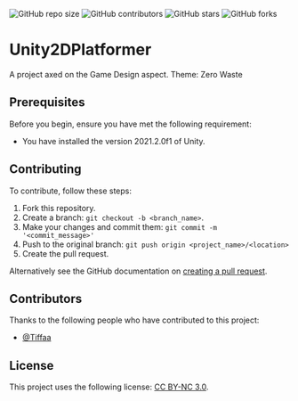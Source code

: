![GitHub repo size](https://img.shields.io/github/repo-size/TiffaaMC/Unity2DPlatformer)
![GitHub contributors](https://img.shields.io/github/contributors/TiffaaMC/Unity2DPlatformer)
![GitHub stars](https://img.shields.io/github/stars/TiffaaMC/Unity2DPlatformer?style=social)
![GitHub forks](https://img.shields.io/github/forks/TiffaaMC/Unity2DPlatformer?style=social)

# Unity2DPlatformer
A project axed on the Game Design aspect. 
Theme: Zero Waste


## Prerequisites

Before you begin, ensure you have met the following requirement:
* You have installed the version 2021.2.0f1 of Unity.

## Contributing
To contribute, follow these steps:

1. Fork this repository.
2. Create a branch: `git checkout -b <branch_name>`.
3. Make your changes and commit them: `git commit -m '<commit_message>'`
4. Push to the original branch: `git push origin <project_name>/<location>`
5. Create the pull request.

Alternatively see the GitHub documentation on [creating a pull request](https://help.github.com/en/github/collaborating-with-issues-and-pull-requests/creating-a-pull-request).

## Contributors

Thanks to the following people who have contributed to this project:

* [@Tiffaa](https://github.com/TiffaaMC)

## License

This project uses the following license: [CC BY-NC 3.0](https://creativecommons.org/licenses/by-nc/3.0/legalcode).
